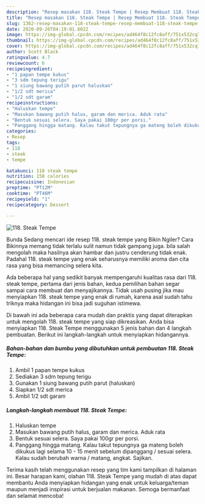 ```yaml
---
description: "Resep masakan 118. Steak Tempe | Resep Membuat 118. Steak Tempe Yang Mudah Dan Praktis"
title: "Resep masakan 118. Steak Tempe | Resep Membuat 118. Steak Tempe Yang Mudah Dan Praktis"
slug: 1362-resep-masakan-118-steak-tempe-resep-membuat-118-steak-tempe-yang-mudah-dan-praktis
date: 2020-09-26T04:19:01.602Z
image: https://img-global.cpcdn.com/recipes/ad464f8c12fc8aff/751x532cq70/118-steak-tempe-foto-resep-utama.jpg
thumbnail: https://img-global.cpcdn.com/recipes/ad464f8c12fc8aff/751x532cq70/118-steak-tempe-foto-resep-utama.jpg
cover: https://img-global.cpcdn.com/recipes/ad464f8c12fc8aff/751x532cq70/118-steak-tempe-foto-resep-utama.jpg
author: Scott Black
ratingvalue: 4.7
reviewcount: 6
recipeingredient:
- "1 papan tempe kukus"
- "3 sdm tepung terigu"
- "1 siung bawang putih parut haluskan"
- "1/2 sdt merica"
- "1/2 sdt garam"
recipeinstructions:
- "Haluskan tempe"
- "Masukan bawang putih halus, garam dan merica. Aduk rata"
- "Bentuk sesuai selera. Saya pakai 100gr per porsi."
- "Panggang hingga matang. Kalau takut tepungnya ga mateng boleh dikukus lagi selama 10 - 15 menit sebelum dipanggang / sesuai selera. Kalau sudah berubah warna / matang, angkat. Sajikan."
categories:
- Resep
tags:
- 118
- steak
- tempe

katakunci: 118 steak tempe 
nutrition: 158 calories
recipecuisine: Indonesian
preptime: "PT12M"
cooktime: "PT46M"
recipeyield: "1"
recipecategory: Dessert

---
```



![118. Steak Tempe](https://img-global.cpcdn.com/recipes/ad464f8c12fc8aff/751x532cq70/118-steak-tempe-foto-resep-utama.jpg)

Bunda Sedang mencari ide resep 118. steak tempe yang Bikin Ngiler? Cara Bikinnya memang tidak terlalu sulit namun tidak gampang juga. bila salah mengolah maka hasilnya akan hambar dan justru cenderung tidak enak. Padahal 118. steak tempe yang enak seharusnya memiliki aroma dan cita rasa yang bisa memancing selera kita.



Ada beberapa hal yang sedikit banyak mempengaruhi kualitas rasa dari 118. steak tempe, pertama dari jenis bahan, kedua pemilihan bahan segar sampai cara membuat dan menyajikannya. Tidak usah pusing jika mau menyiapkan 118. steak tempe yang enak di rumah, karena asal sudah tahu triknya maka hidangan ini bisa jadi suguhan istimewa.


Di bawah ini ada beberapa cara mudah dan praktis yang dapat diterapkan untuk mengolah 118. steak tempe yang siap dikreasikan. Anda bisa menyiapkan 118. Steak Tempe menggunakan 5 jenis bahan dan 4 langkah pembuatan. Berikut ini langkah-langkah untuk menyiapkan hidangannya.

<!--inarticleads1-->

##### Bahan-bahan dan bumbu yang dibutuhkan untuk pembuatan 118. Steak Tempe:

1. Ambil 1 papan tempe kukus
1. Sediakan 3 sdm tepung terigu
1. Gunakan 1 siung bawang putih parut (haluskan)
1. Siapkan 1/2 sdt merica
1. Ambil 1/2 sdt garam




<!--inarticleads2-->

##### Langkah-langkah membuat 118. Steak Tempe:

1. Haluskan tempe
1. Masukan bawang putih halus, garam dan merica. Aduk rata
1. Bentuk sesuai selera. Saya pakai 100gr per porsi.
1. Panggang hingga matang. Kalau takut tepungnya ga mateng boleh dikukus lagi selama 10 - 15 menit sebelum dipanggang / sesuai selera. Kalau sudah berubah warna / matang, angkat. Sajikan.




Terima kasih telah menggunakan resep yang tim kami tampilkan di halaman ini. Besar harapan kami, olahan 118. Steak Tempe yang mudah di atas dapat membantu Anda menyiapkan hidangan yang enak untuk keluarga/teman maupun menjadi inspirasi untuk berjualan makanan. Semoga bermanfaat dan selamat mencoba!
